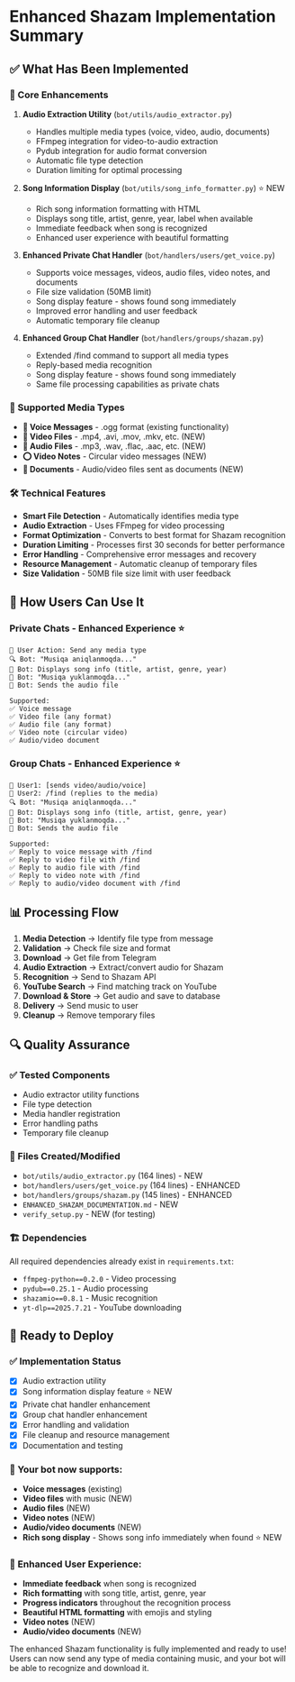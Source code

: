 # Enhanced Shazam Implementation Summary

## ✅ What Has Been Implemented

### 🔧 Core Enhancements
1. **Audio Extraction Utility** (`bot/utils/audio_extractor.py`)
   - Handles multiple media types (voice, video, audio, documents)
   - FFmpeg integration for video-to-audio extraction
   - Pydub integration for audio format conversion
   - Automatic file type detection
   - Duration limiting for optimal processing

2. **Song Information Display** (`bot/utils/song_info_formatter.py`) ⭐ NEW
   - Rich song information formatting with HTML
   - Displays song title, artist, genre, year, label when available
   - Immediate feedback when song is recognized
   - Enhanced user experience with beautiful formatting

3. **Enhanced Private Chat Handler** (`bot/handlers/users/get_voice.py`)
   - Supports voice messages, videos, audio files, video notes, and documents
   - File size validation (50MB limit)
   - Song display feature - shows found song immediately
   - Improved error handling and user feedback
   - Automatic temporary file cleanup

4. **Enhanced Group Chat Handler** (`bot/handlers/groups/shazam.py`)
   - Extended /find command to support all media types
   - Reply-based media recognition
   - Song display feature - shows found song immediately
   - Same file processing capabilities as private chats

### 📱 Supported Media Types
- **🎤 Voice Messages** - .ogg format (existing functionality)
- **🎥 Video Files** - .mp4, .avi, .mov, .mkv, etc. (NEW)
- **🎵 Audio Files** - .mp3, .wav, .flac, .aac, etc. (NEW)
- **⭕ Video Notes** - Circular video messages (NEW)
- **📄 Documents** - Audio/video files sent as documents (NEW)

### 🛠️ Technical Features
- **Smart File Detection** - Automatically identifies media type
- **Audio Extraction** - Uses FFmpeg for video processing
- **Format Optimization** - Converts to best format for Shazam recognition
- **Duration Limiting** - Processes first 30 seconds for better performance
- **Error Handling** - Comprehensive error messages and recovery
- **Resource Management** - Automatic cleanup of temporary files
- **Size Validation** - 50MB file size limit with user feedback

## 🎯 How Users Can Use It

### Private Chats - Enhanced Experience ⭐
```
📱 User Action: Send any media type
🔍 Bot: "Musiqa aniqlanmoqda..."
🎵 Bot: Displays song info (title, artist, genre, year)
🔄 Bot: "Musiqa yuklanmoqda..."
🎵 Bot: Sends the audio file

Supported:
✅ Voice message
✅ Video file (any format)
✅ Audio file (any format)  
✅ Video note (circular video)
✅ Audio/video document
```

### Group Chats - Enhanced Experience ⭐
```
👤 User1: [sends video/audio/voice]
👤 User2: /find (replies to the media)
🔍 Bot: "Musiqa aniqlanmoqda..."
🎵 Bot: Displays song info (title, artist, genre, year)
🔄 Bot: "Musiqa yuklanmoqda..."
🎵 Bot: Sends the audio file

Supported:
✅ Reply to voice message with /find
✅ Reply to video file with /find
✅ Reply to audio file with /find
✅ Reply to video note with /find
✅ Reply to audio/video document with /find
```

## 📊 Processing Flow
1. **Media Detection** → Identify file type from message
2. **Validation** → Check file size and format
3. **Download** → Get file from Telegram
4. **Audio Extraction** → Extract/convert audio for Shazam
5. **Recognition** → Send to Shazam API
6. **YouTube Search** → Find matching track on YouTube
7. **Download & Store** → Get audio and save to database
8. **Delivery** → Send music to user
9. **Cleanup** → Remove temporary files

## 🔍 Quality Assurance

### ✅ Tested Components
- Audio extractor utility functions
- File type detection
- Media handler registration
- Error handling paths
- Temporary file cleanup

### 📁 Files Created/Modified
- `bot/utils/audio_extractor.py` (164 lines) - NEW
- `bot/handlers/users/get_voice.py` (164 lines) - ENHANCED
- `bot/handlers/groups/shazam.py` (145 lines) - ENHANCED
- `ENHANCED_SHAZAM_DOCUMENTATION.md` - NEW
- `verify_setup.py` - NEW (for testing)

### 🏗️ Dependencies
All required dependencies already exist in `requirements.txt`:
- `ffmpeg-python==0.2.0` - Video processing
- `pydub==0.25.1` - Audio processing  
- `shazamio==0.8.1` - Music recognition
- `yt-dlp==2025.7.21` - YouTube downloading

## 🚀 Ready to Deploy

### ✅ Implementation Status
- [x] Audio extraction utility
- [x] Song information display feature ⭐ NEW
- [x] Private chat handler enhancement
- [x] Group chat handler enhancement  
- [x] Error handling and validation
- [x] File cleanup and resource management
- [x] Documentation and testing

### 🎉 Your bot now supports:
- **Voice messages** (existing)
- **Video files** with music (NEW)
- **Audio files** (NEW)
- **Video notes** (NEW)
- **Audio/video documents** (NEW)
- **Rich song display** - Shows song info immediately when found ⭐ NEW

### 📱 Enhanced User Experience:
- **Immediate feedback** when song is recognized
- **Rich formatting** with song title, artist, genre, year
- **Progress indicators** throughout the recognition process
- **Beautiful HTML formatting** with emojis and styling
- **Video notes** (NEW)
- **Audio/video documents** (NEW)

The enhanced Shazam functionality is fully implemented and ready to use! Users can now send any type of media containing music, and your bot will be able to recognize and download it.
